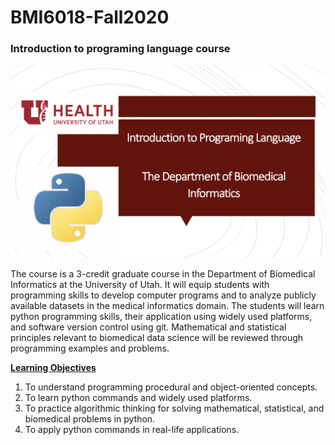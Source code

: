 
# BMI6018-Fall2020


### Introduction to programing language course   

![image](courselogo/courselogo.png)

The course is a 3-credit graduate course in the Department of Biomedical Informatics at the University of Utah. It will equip students with programming skills to develop computer programs and to analyze publicly available datasets in the medical informatics domain. The students will learn python programming skills, their application using widely used platforms, and software version control using git. Mathematical and statistical principles relevant to biomedical data science will be reviewed through programming examples and problems.

<ins><b>Learning Objectives</b></ins>

  1. To understand programming procedural and object-oriented concepts.
  2. To learn python commands and widely used platforms.
  3. To practice algorithmic thinking for solving mathematical, statistical, and biomedical problems in python.
  4. To apply python commands in real-life applications.



